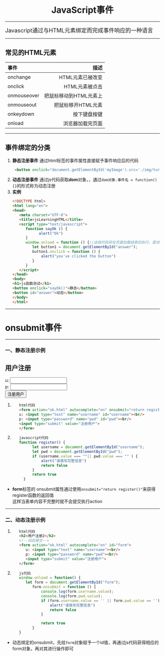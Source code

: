 # <center>JavaScript事件</center>
***
<font size=4>Javascript通过与HTML元素绑定而完成事件响应的一种语言</font>
***
## 常见的HTML元素
| 事件 | 描述 |
| :----- | --------: |
| onchange | HTML元素已被改变|
| onclick | HTML元素被点击 |
| onmouseover | 把鼠标移动到HTML元素上|
|onmouseout | 把鼠标移开HTML元素|
|onkeydown | 按下键盘按键 |
| onload | 浏览器加载完页面 |
***
## 事件绑定的分类
1. **静态注册事件**
   通过html标签的事件属性直接赋予事件响应后的代码
   ```html
    <button onclick="document.getElementById('myImage').src='./img/turnOn.gif'">开灯</button> 
   ```
2. **动态注册事件**
   通过js代码获取***dom***对象，，通过`dom对象.事件名 = function(){}`的形式称为动态注册
3. **实例**
   ```html
   <!DOCTYPE html>
   <html lang="en">
   <head>
      <meta charset="UTF-8">
      <title>jsLearningHTML</title>
      <script type="text/javascript">
         function sayOk () {
               alert("Ok")
         }
         window.onload = function () {//这段代码将在页面加载结束后执行，是动态绑定
            let button1 = document.getElementById("answer");
            button1.onclick = function () {
                alert("you've clicked the button")
            }
         }
      </script>
   </head>
   <body>
   <h1>js函数测试</h1>
   <button onclick="sayOk()">静态</button>
   <button id="answer">动态</button>
   </body>
   </html>
   ```
***
# onsubmit事件
***
### 一、静态注册示例

<h2>用户注册</h2>
<form action="ok.html" autocomplete="on" onsubmit="return register()" target="_blank">
    u: <input type="text" name="username" id="username"><br/>
    p: <input type="password" name="pwd" id="pwd"><br/>
    <input type="submit" value="注册用户">
</form>

1. ```html
      html代码
      <form action="ok.html" autocomplete="on" onsubmit="return register()" target="_blank">
      u: <input type="text" name="username" id="username"><br/>
      p: <input type="password" name="pwd" id="pwd"><br/>
      <input type="submit" value="注册用户">
      </form>
   ```
2. ```javascript
      javascript代码
      function register() {
            let username = document.getElementById("username");
            let pwd = document.getElementById("pwd");
            if (username.value === ""|| pwd.value === "" ) {
                alert("请填写完整信息")
                return false
            }
            return true
        }
   ```
- **form**标签的 onsubmit属性通过使用`onsubmit="return register()"`来获得register函数的返回值<br/>这样当表单内容不完整时就不会提交执行action
***
### 二、动态注册示例
1. ```html
      html代码
      <h2>用户注册2</h2>
      <!--动态提交-->
      <form action="ok.html" autocomplete="on" id="form">
         u: <input type="text" name="username"><br/>
         p: <input type="password" name="pwd"><br/>
         <input type="submit" value="注册用户">
      </form>
   ```
2. ```javascript
      js代码
      window.onload = function() {
         let form = document.getElementById("form");
            form.onsubmit = function () {
                console.log(form.username.value);
                console.log(form.pwd.value);
                if (form.username.value == '' || form.pwd.value == '') {
                    alert("请填写完整信息")
                    return false
                }

                return true
            }
      }
   ```
- 动态绑定的onsubmit，先给`form`对象赋予一个id值，再通过js代码获得相应的form对象，再对其进行操作即可